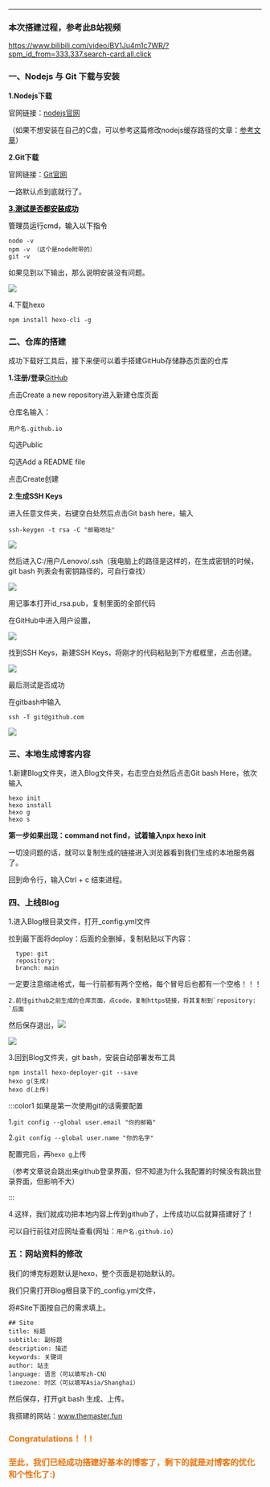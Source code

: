---

### 本次搭建过程，参考此B站视频
https://www.bilibili.com/video/BV1Ju4m1c7WR/?spm_id_from=333.337.search-card.all.click

### 一、Nodejs 与 Git 下载与安装
**1.Nodejs下载**

官网链接：[nodejs官网](https://nodejs.org/en/) 

（如果不想安装在自己的C盘，可以参考这篇修改nodejs缓存路径的文章：[参考文章](https://www.cnblogs.com/liuqiyun/p/8133904.html)）

**2.Git下载**

官网链接：[Git官网](https://git-scm.com/downloads)

一路默认点到底就行了。

**<u><font style="color:#000000;">3.测试是否都安装成功</font></u>**

<font style="color:#000000;">管理员运行cmd，输入以下指令</font>

```plain
node -v 
npm -v （这个是node附带的）
git -v
```

如果见到以下输出，那么说明安装没有问题。

![](https://cdn.nlark.com/yuque/0/2024/png/40792144/1730377002063-dce00e00-d44a-4c6e-859b-08674d2d0fcc.png)

4.下载hexo

```plain
npm install hexo-cli -g
```



### 二、仓库的搭建
成功下载好工具后，接下来便可以着手搭建GitHub存储静态页面的仓库

**1.注册/登录**[GitHub](https://github.com/)

点击Create a new repository进入新建仓库页面

仓库名输入：

```plain
用户名.github.io
```

勾选Public

勾选Add a README file

点击Create创建

**2.生成SSH Keys**

进入任意文件夹，右键空白处然后点击Git bash here，输入

```plain
ssh-keygen -t rsa -C "邮箱地址"
```

![](https://cdn.nlark.com/yuque/0/2024/png/40792144/1730379132240-7a966b49-70d4-42b3-b850-af41e2acda47.png)

然后进入C:/用户/Lenovo/.ssh（我电脑上的路径是这样的，在生成密钥的时候，git bash 列表会有密钥路径的，可自行查找）

![](https://cdn.nlark.com/yuque/0/2024/png/40792144/1730433544124-a5f62f84-5537-48d0-b065-73a07ae00bfa.png)

用记事本打开id_rsa.pub，复制里面的全部代码

在GitHub中进入用户设置，

![](https://cdn.nlark.com/yuque/0/2024/png/40792144/1730379169481-c28912f2-40fd-4586-bb30-adc65839358a.png)

找到SSH Keys，新建SSH Keys，将刚才的代码粘贴到下方框框里，点击创建。

![](https://cdn.nlark.com/yuque/0/2024/png/40792144/1730379373279-83bd5c84-3757-4358-abce-038ce8804341.png)

最后测试是否成功

在gitbash中输入

`ssh -T git@github.com`

![](https://cdn.nlark.com/yuque/0/2024/png/40792144/1730386303008-2d733e6b-4c1d-4088-9fca-75e7d2af2c5d.png)

### 三、本地生成博客内容
1.新建Blog文件夹，进入Blog文件夹，右击空白处然后点击Git bash Here，依次输入

```plain
hexo init
hexo install
hexo g
hexo s
```


**第一步如果出现：command not find，试着输入npx hexo init**


一切没问题的话，就可以复制生成的链接进入浏览器看到我们生成的本地服务器了。

回到命令行，输入Ctrl + c 结束进程。

### 四、上线Blog
1.进入Blog根目录文件，打开_config.yml文件

拉到最下面将deploy：后面的全删掉，复制粘贴以下内容：

```plain
  type: git
  repository: 
  branch: main
```
一定要注意缩进格式，每一行前都有两个空格，每个冒号后也都有一个空格！！！



	2.前往github之前生成的仓库页面，点code，复制https链接，将其复制到`repository: `后面

 然后保存退出，![](https://cdn.nlark.com/yuque/0/2024/png/40792144/1730387181458-6c72989e-4d47-486c-a817-89bd61e876dd.png)

![](https://cdn.nlark.com/yuque/0/2024/png/40792144/1730387201708-3f8208a8-1204-4db2-88c2-135262f3a419.png)

3.回到Blog文件夹，git bash，安装自动部署发布工具

```plain
npm install hexo-deployer-git --save
hexo g(生成)
hexo d(上传)
```

:::color1
如果是第一次使用git的话需要配置

1.`git config --global user.email "你的邮箱"`

2.`git config --global user.name "你的名字"`

配置完后，再`hexo g`上传

（参考文章说会跳出来github登录界面，但不知道为什么我配置的时候没有跳出登录界面，但影响不大）

:::

4.这样，我们就成功把本地内容上传到github了，上传成功以后就算搭建好了！

可以自行前往对应网址查看(网址：`用户名.github.io`）



### 五：网站资料的修改
我们的博克标题默认是hexo，整个页面是初始默认的。

我们只需打开Blog根目录下的_config.yml文件，

将#Site下面按自己的需求填上。

```plain
## Site
title: 标题
subtitle: 副标题
description: 描述
keywords: 关键词
author: 站主
language: 语言（可以填写zh-CN）
timezone: 时区（可以填写Asia/Shanghai）

```

然后保存，打开git bash 生成、上传。


我搭建的网站：www.themaster.fun

### <font style="color:#ED740C;">Congratulations！！!</font>
### <font style="color:#ED740C;">至此，我们已经成功搭建好基本的博客了，剩下的就是对博客的优化和个性化了:)</font>
